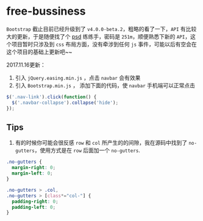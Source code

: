 free-bussiness
===

`Bootstrap` 截止目前已经升级到了 `v4.0.0-beta.2`，粗略的看了一下，`API` 有比较大的更新，于是随便找了个 [psd](https://pan.baidu.com/s/1nvpAa4T) 练练手，密码是 `251m`，顺便熟悉下新的 `API`，这个项目暂时只涉及到 `css` 布局方面，没有牵涉到任何 `js` 事件，可能以后有空会在这个项目的基础上更新吧~~


2017.11.16更新：
1. 引入 `jQuery.easing.min.js` ，点击 `navbar` 会有效果
2. 引入 `Bootstrap.min.js` ， 添加下面的代码，使 `navbar` 手机端可以正常点击
``` javascript
$('.nav-link').click(function() {
  $('.navbar-collapse').collapse('hide');
});
```



Tips
---

1. 有的时候你可能会很反感 `row` 和 `col` 所产生的的间隙，我在源码中找到了 `no-gutters`，使用方式是在 `row` 后面加一个 `no-gutters`.
``` css
.no-gutters {
  margin-right: 0;
  margin-left: 0;
}

.no-gutters > .col,
.no-gutters > [class*="col-"] {
  padding-right: 0;
  padding-left: 0;
}
```

